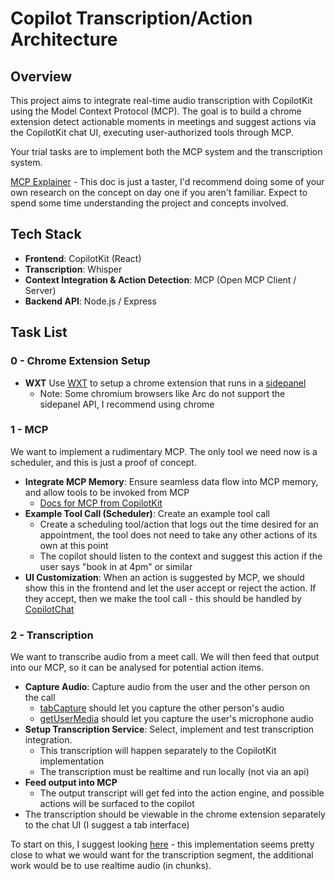 # Copilot Transcription/Action Architecture

## Overview

This project aims to integrate real-time audio transcription with CopilotKit using the Model Context Protocol (MCP). The goal is to build a chrome extension detect actionable moments in meetings and suggest actions via the CopilotKit chat UI, executing user-authorized tools through MCP.

Your trial tasks are to implement both the MCP system and the transcription system.

[MCP Explainer](<https://medium.com/@elisowski/mcp-explained-the-new-standard-connecting-ai-to-everything-79c5a1c98288#:~:text=Model%20Context%20Protocol%20(MCP)%20is,or%20how%20they're%20built.>) - This doc is just a taster, I'd recommend doing some of your own research on the concept on day one if you aren't familiar. Expect to spend some time understanding the project and concepts involved.

## Tech Stack

- **Frontend**: CopilotKit (React)
- **Transcription**: Whisper
- **Context Integration & Action Detection**: MCP (Open MCP Client / Server)
- **Backend API**: Node.js / Express

## Task List

### 0 - Chrome Extension Setup

- **WXT** Use [WXT](https://wxt.dev/) to setup a chrome extension that runs in a [sidepanel](https://developer.chrome.com/docs/extensions/reference/api/sidePanel)
  - Note: Some chromium browsers like Arc do not support the sidepanel API, I recommend using chrome

### 1 - MCP

We want to implement a rudimentary MCP. The only tool we need now is a scheduler, and this is just a proof of concept.

- **Integrate MCP Memory**: Ensure seamless data flow into MCP memory, and allow tools to be invoked from MCP
  - [Docs for MCP from CopilotKit](https://docs.copilotkit.ai/guides/model-context-protocol)
- **Example Tool Call (Scheduler)**: Create an example tool call
  - Create a scheduling tool/action that logs out the time desired for an appointment, the tool does not need to take any other actions of its own at this point
  - The copilot should listen to the context and suggest this action if the user says "book in at 4pm" or similar
- **UI Customization**: When an action is suggested by MCP, we should show this in the frontend and let the user accept or reject the action. If they accept, then we make the tool call - this should be handled by [CopilotChat](https://docs.copilotkit.ai/reference/components/chat/CopilotChat)

### 2 - Transcription

We want to transcribe audio from a meet call. We will then feed that output into our MCP, so it can be analysed for potential action items.

- **Capture Audio**: Capture audio from the user and the other person on the call
  - [tabCapture](https://developer.chrome.com/docs/extensions/reference/api/tabCapture/) should let you capture the other person's audio
  - [getUserMedia](https://developer.mozilla.org/en-US/docs/Web/API/MediaDevices/getUserMedia) should let you capture the user's microphone audio
- **Setup Transcription Service**: Select, implement and test transcription integration.
  - This transcription will happen separately to the CopilotKit implementation
  - The transcription must be realtime and run locally (not via an api)
- **Feed output into MCP**
  - The output transcript will get fed into the action engine, and possible actions will be surfaced to the copilot
- The transcription should be viewable in the chrome extension separately to the chat UI (I suggest a tab interface)




To start on this, I suggest looking [here](https://www.reddit.com/r/LocalLLaMA/comments/1ftlznt/openais_new_whisper_turbo_model_running_100/) - this implementation seems pretty close to what we would want for the transcription segment, the additional work would be to use realtime audio (in chunks).

